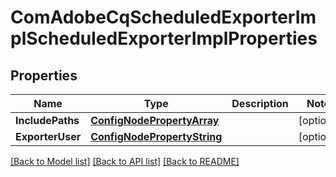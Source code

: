 # ComAdobeCqScheduledExporterImplScheduledExporterImplProperties

## Properties
Name | Type | Description | Notes
------------ | ------------- | ------------- | -------------
**IncludePaths** | [**ConfigNodePropertyArray**](configNodePropertyArray.md) |  | [optional] 
**ExporterUser** | [**ConfigNodePropertyString**](configNodePropertyString.md) |  | [optional] 

[[Back to Model list]](../README.md#documentation-for-models) [[Back to API list]](../README.md#documentation-for-api-endpoints) [[Back to README]](../README.md)


